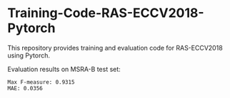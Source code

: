 # Training-Code-RAS-ECCV2018-Pytorch
This repository provides training and evaluation code for RAS-ECCV2018 using Pytorch.

Evaluation results on MSRA-B test set:
```
Max F-measure: 0.9315
MAE: 0.0356
```
